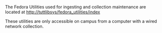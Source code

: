 The Fedora Utilities used for ingesting and collection maintenance are
located at <http://tuttlibsys/fedora_utilities/index>

These utilities are only accessible on campus from a computer with a
wired network collection.
